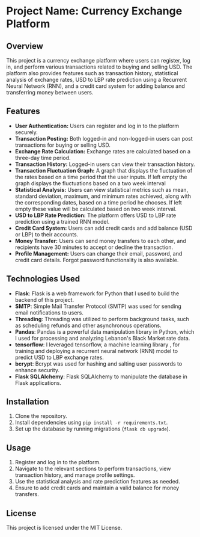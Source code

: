 # Project Name: Currency Exchange Platform

## Overview
This project is a currency exchange platform where users can register, log in, and perform various transactions related to buying and selling USD. The platform also provides features such as transaction history, statistical analysis of exchange rates, USD to LBP rate prediction using a Recurrent Neural Network (RNN), and a credit card system for adding balance and transferring money between users.

## Features
- **User Authentication:** Users can register and log in to the platform securely.
- **Transaction Posting:** Both logged-in and non-logged-in users can post transactions for buying or selling USD.
- **Exchange Rate Calculation:** Exchange rates are calculated based on a three-day time period.
- **Transaction History:** Logged-in users can view their transaction history.
- **Transaction Fluctuation Graph:** A graph that displays the fluctuation of the rates based on a time period that the user inputs. If left empty the graph displays the fluctuations based on a two week interval
- **Statistical Analysis:** Users can view statistical metrics such as mean, standard deviation, maximum, and minimum rates achieved, along with the corresponding dates, based on a time period he chooses. If left empty these value will be calculated based on two week interval.
- **USD to LBP Rate Prediction:** The platform offers USD to LBP rate prediction using a trained RNN model.
- **Credit Card System:** Users can add credit cards and add balance (USD or LBP) to their accounts.
- **Money Transfer:** Users can send money transfers to each other, and recipients have 30 minutes to accept or decline the transaction.
- **Profile Management:** Users can change their email, password, and credit card details. Forgot password functionality is also available.

## Technologies Used

- **Flask**: Flask is a web framework for Python that I used to build the backend of this project.
- **SMTP**: Simple Mail Transfer Protocol (SMTP) was used for sending email notifications to users.
- **Threading**: Threading was utilized to perform background tasks, such as scheduling refunds and other asynchronous operations.
- **Pandas**: Pandas is a powerful data manipulation library in Python, which I used for processing and analyzing Lebanon's Black Market rate data.
- **tensorflow**: I leveraged tensorflow, a machine learning library , for training and deploying a recurrent neural network (RNN) model to predict USD to LBP exchange rates.
- **bcrypt**: Bcrypt was used for hashing and salting user passwords to enhance security.
- **Flask SQLAlchemy**: Flask SQLAlchemy to manipulate the database in Flask applications.


## Installation
1. Clone the repository.
2. Install dependencies using `pip install -r requirements.txt`.
3. Set up the database by running migrations (`flask db upgrade`).

## Usage
1. Register and log in to the platform.
2. Navigate to the relevant sections to perform transactions, view transaction history, and manage profile settings.
3. Use the statistical analysis and rate prediction features as needed.
4. Ensure to add credit cards and maintain a valid balance for money transfers.

## License
This project is licensed under the MIT License.



